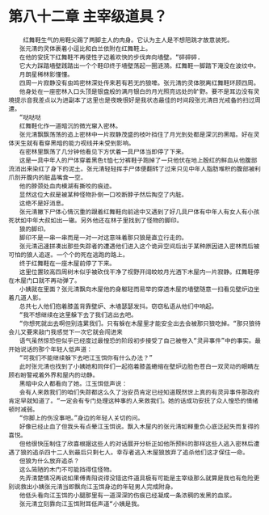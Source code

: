 # 第八十二章 主宰级道具？
        红舞鞋生气的用鞋尖踢了两脚主人的肉身。它认为主人是不想陪跳才故意装死。
       张元清的灵体裹着小逗比和白兰依附在红舞鞋上。
       在他的安抚下红舞鞋不再使性子迈着欢快的步伐奔向墙壁。“碎碎碎.
       它大力踩踏墙壁践踏出一个个鞋印终于墙壁荡起一圈涟漪。红舞鞋一脚踏下淹没在波纹中。
       月朗星稀林影懂懂。
       四周一片寂静没有虫鸣密林深处传来若有若无的狼嚎。张元清的灵体脱离红舞鞋环顾四周。
       他身处在一座密林入口头顶是银盘般的满月银白的月光照亮远处的旷野。要不是耳边没有灵境提示音我差点以为进副本了这里也是夜晚很好是我状态最佳的时间段张元清目光戒备的扫过周遭。
       “哒哒哒
       红舞鞋化作一道暗沉的微光窜入密林。
       张元清飘飘荡荡的追上密林中一片寂静茂盛的枝叶挡住了月光到处都是深沉的黑暗。好在灵体天生就有看穿黑暗的能力视线并未受到影响。
       在密林里飘荡了几分钟他看见下方伏着一具尸体当即停了下来。
       这是一具中年人的尸体穿着黑色t恤七分裤鞋子跑掉了一只他伏在地上殷红的鲜血从他腹部流消出来染红了身下的泥土。张元清轻轻挥手尸体便翻转了过来只见中年人脂肪堆积的腹部被利爪剖开腹内的脏晶嘴食一空。
       他的脖颈处血肉模湖有撕咬的痕迹。
       显然这位大叔是被某种怪物扑倒一口咬断脖子然后掏空了内脏。
       这绝不是好消息。
       张元清撇下尸体心情沉重的跟着红舞鞋向前途中又遇到了好几具尸体有中年人有女人有小孩死状如中年大叔如出一辙。另外他还在林子里找到了怪物的脚印。
       狼的脚印。
       脚印不是一串一串而是一对一对这意味着那只狼是直立行走的。
       张元清迅速拼凑出那些失踪者的遭遇他们进入这个诡异空间后出于某种原因进入密林而后被可怕的狼人追逐。一个个的死在逃跑的路上。
       终于红舞鞋在一座木屋前停了下来。
       这里位置较高四周树木似乎被砍伐干净了视野开阔皎皎月光酒下木屋内一片寂静。红舞鞋停在木屋门口就不再动弹了。
       小姨就在里面？张元清飘向木屋他的身躯轻而易举的穿透木屋的墙壁随意一扫看见壁炉边坐着几道人影。
       总共七人他们抱着膝盖背靠壁炉、木墙瑟瑟发抖。窃窃私语从他们中响起。
       “我不想继续在这里躲下去了我们逃出去吧。
       “你想死就出去啊但别连累我们。只有躲在木屋里才能安全出去会被那只狼吃掉。“那只狼待会儿又要来敲门我感觉下一次它就会闯进来
       语气虽然惊恐但似乎已经度过最惶恐的阶段初步接受了自己被卷入“灵异事件”中的事实。最开始说话的那个年轻人低声道：
       “可我们不能继续躲下去吧江玉饵你有什么办法？”
       此时张元清也找到了小姨她和同伴们一起抱着膝盖蜷缩在壁炉边脸色苍白一双灵动的眼睛左顾右盼警戒着外界和屋内的动静。
       黑暗中众人都看向了她。江玉饵低声说：
       会有人来救我们的咱们失踪都这么久了治安员肯定已经知道既然世上真的有灵异事件那政府肯定早就知道了。“一定会有专门处理这种事的人来救我们。她的话成功安抚了众人惶恐的情绪顿时减弱。
       “你脚上的伤没事吧。”身边的年轻人关切的问。
       好像已经止血了但我头有点晕江玉饵说。飘入木屋内的张元清如释重负心底泛起失而复得的喜悦。
       但他很快压制住了欣喜根据这些人的对话展开分析正如他所预料的那样这些人逃入密林后遭遇了狼的追杀四十二人到最后只剩七人。幸存者逃入木屋狼放弃了追杀他们这才保住一命。
       但狼为什么放弃追杀？
       这么简陋的木门不可能挡得住怪物。
       先弄清楚情况再说如果傅青阳说得没错这件道具极有可能是主宰级那么就算是我也有危险更别说救出小姨张元清当即飘向江玉饵身边的年轻男人完成附身。
       他低头看向江玉饵的小腿那里有一道深深的伤痕已经凝成一条浓稠的发黑的血浆。
       张元清立刻靠向江玉饵附耳低声道“小姨是我。